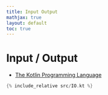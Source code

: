 ```yaml
---
title: Input Output
mathjax: true
layout: default
toc: true
---
```



# Input / Output


* [The Kotlin Programming Language](Introduction.html)




```kotlin
{% include_relative src/IO.kt %}
```
